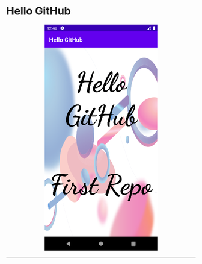 # Hello GitHub

<p align="center"><img src="https://raw.githubusercontent.com/ahmetbasibuyuk/HelloGitHub/master/hello_github.png" alt="Dart diagram"></p>

---

